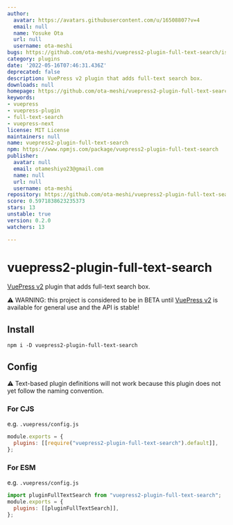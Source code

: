 ```yaml
---
author:
  avatar: https://avatars.githubusercontent.com/u/16508807?v=4
  email: null
  name: Yosuke Ota
  url: null
  username: ota-meshi
bugs: https://github.com/ota-meshi/vuepress2-plugin-full-text-search/issues
category: plugins
date: '2022-05-16T07:46:31.436Z'
deprecated: false
description: VuePress v2 plugin that adds full-text search box.
downloads: null
homepage: https://github.com/ota-meshi/vuepress2-plugin-full-text-search#readme
keywords:
- vuepress
- vuepress-plugin
- full-text-search
- vuepress-next
license: MIT License
maintainers: null
name: vuepress2-plugin-full-text-search
npm: https://www.npmjs.com/package/vuepress2-plugin-full-text-search
publisher:
  avatar: null
  email: otameshiyo23@gmail.com
  name: null
  url: null
  username: ota-meshi
repository: https://github.com/ota-meshi/vuepress2-plugin-full-text-search
score: 0.5971838623235373
stars: 13
unstable: true
version: 0.2.0
watchers: 13

---
```


# vuepress2-plugin-full-text-search

[VuePress v2] plugin that adds full-text search box.

[vuepress v2]: https://v2.vuepress.vuejs.org/

:warning: WARNING: this project is considered to be in BETA until [VuePress v2] is available for general use and the API is stable!

## Install

```shell
npm i -D vuepress2-plugin-full-text-search
```

## Config

:warning: Text-based plugin definitions will not work because this plugin does not yet follow the naming convention.

### For CJS

e.g. `.vuepress/config.js`

```js
module.exports = {
  plugins: [[require("vuepress2-plugin-full-text-search").default]],
};
```

### For ESM

e.g. `.vuepress/config.js`

```js
import pluginFullTextSearch from "vuepress2-plugin-full-text-search";
module.exports = {
  plugins: [[pluginFullTextSearch]],
};
```
